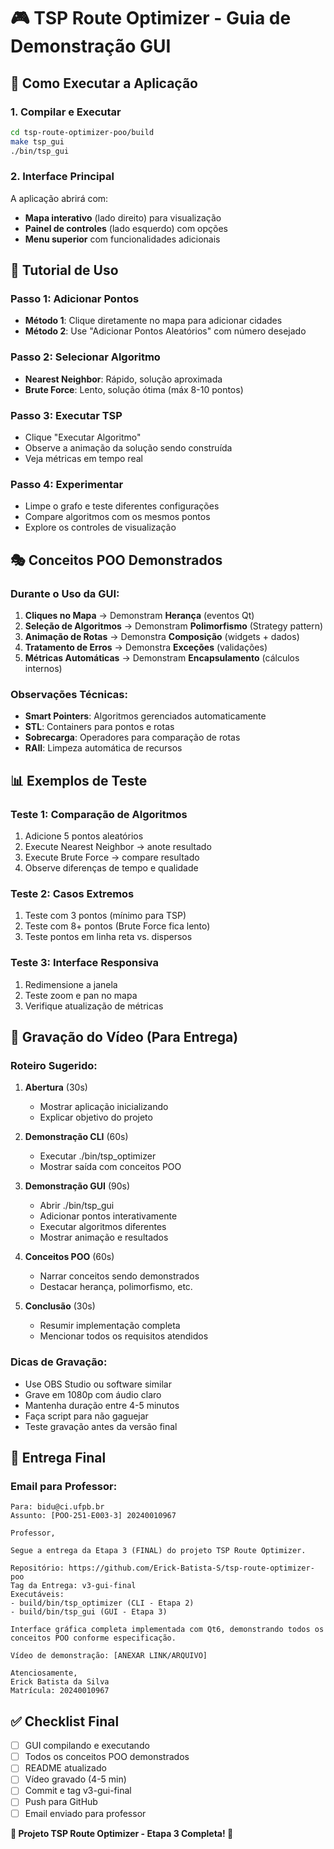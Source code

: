 # 🎮 TSP Route Optimizer - Guia de Demonstração GUI

## 🚀 Como Executar a Aplicação

### 1. Compilar e Executar
```bash
cd tsp-route-optimizer-poo/build
make tsp_gui
./bin/tsp_gui
```

### 2. Interface Principal

A aplicação abrirá com:
- **Mapa interativo** (lado direito) para visualização
- **Painel de controles** (lado esquerdo) com opções
- **Menu superior** com funcionalidades adicionais

## 🎯 Tutorial de Uso

### Passo 1: Adicionar Pontos
- **Método 1**: Clique diretamente no mapa para adicionar cidades
- **Método 2**: Use "Adicionar Pontos Aleatórios" com número desejado

### Passo 2: Selecionar Algoritmo
- **Nearest Neighbor**: Rápido, solução aproximada
- **Brute Force**: Lento, solução ótima (máx 8-10 pontos)

### Passo 3: Executar TSP
- Clique "Executar Algoritmo"
- Observe a animação da solução sendo construída
- Veja métricas em tempo real

### Passo 4: Experimentar
- Limpe o grafo e teste diferentes configurações
- Compare algoritmos com os mesmos pontos
- Explore os controles de visualização

## 🎭 Conceitos POO Demonstrados

### Durante o Uso da GUI:

1. **Cliques no Mapa** → Demonstram **Herança** (eventos Qt)
2. **Seleção de Algoritmos** → Demonstram **Polimorfismo** (Strategy pattern)
3. **Animação de Rotas** → Demonstra **Composição** (widgets + dados)
4. **Tratamento de Erros** → Demonstra **Exceções** (validações)
5. **Métricas Automáticas** → Demonstram **Encapsulamento** (cálculos internos)

### Observações Técnicas:

- **Smart Pointers**: Algoritmos gerenciados automaticamente
- **STL**: Containers para pontos e rotas
- **Sobrecarga**: Operadores para comparação de rotas
- **RAII**: Limpeza automática de recursos

## 📊 Exemplos de Teste

### Teste 1: Comparação de Algoritmos
1. Adicione 5 pontos aleatórios
2. Execute Nearest Neighbor → anote resultado
3. Execute Brute Force → compare resultado
4. Observe diferenças de tempo e qualidade

### Teste 2: Casos Extremos
1. Teste com 3 pontos (mínimo para TSP)
2. Teste com 8+ pontos (Brute Force fica lento)
3. Teste pontos em linha reta vs. dispersos

### Teste 3: Interface Responsiva
1. Redimensione a janela
2. Teste zoom e pan no mapa
3. Verifique atualização de métricas

## 🎥 Gravação do Vídeo (Para Entrega)

### Roteiro Sugerido:

1. **Abertura** (30s)
   - Mostrar aplicação inicializando
   - Explicar objetivo do projeto

2. **Demonstração CLI** (60s)
   - Executar ./bin/tsp_optimizer
   - Mostrar saída com conceitos POO

3. **Demonstração GUI** (90s)
   - Abrir ./bin/tsp_gui
   - Adicionar pontos interativamente
   - Executar algoritmos diferentes
   - Mostrar animação e resultados

4. **Conceitos POO** (60s)
   - Narrar conceitos sendo demonstrados
   - Destacar herança, polimorfismo, etc.

5. **Conclusão** (30s)
   - Resumir implementação completa
   - Mencionar todos os requisitos atendidos

### Dicas de Gravação:
- Use OBS Studio ou software similar
- Grave em 1080p com áudio claro
- Mantenha duração entre 4-5 minutos
- Faça script para não gaguejar
- Teste gravação antes da versão final

## 📧 Entrega Final

### Email para Professor:
```
Para: bidu@ci.ufpb.br
Assunto: [POO-251-E003-3] 20240010967

Professor,

Segue a entrega da Etapa 3 (FINAL) do projeto TSP Route Optimizer.

Repositório: https://github.com/Erick-Batista-S/tsp-route-optimizer-poo
Tag da Entrega: v3-gui-final
Executáveis: 
- build/bin/tsp_optimizer (CLI - Etapa 2)
- build/bin/tsp_gui (GUI - Etapa 3)

Interface gráfica completa implementada com Qt6, demonstrando todos os conceitos POO conforme especificação.

Vídeo de demonstração: [ANEXAR LINK/ARQUIVO]

Atenciosamente,
Erick Batista da Silva
Matrícula: 20240010967
```

## ✅ Checklist Final

- [ ] GUI compilando e executando
- [ ] Todos os conceitos POO demonstrados
- [ ] README atualizado
- [ ] Vídeo gravado (4-5 min)
- [ ] Commit e tag v3-gui-final
- [ ] Push para GitHub
- [ ] Email enviado para professor

**🎉 Projeto TSP Route Optimizer - Etapa 3 Completa! 🎉**